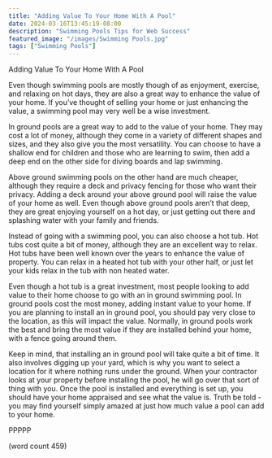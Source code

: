 ```yaml
---
title: "Adding Value To Your Home With A Pool"
date: 2024-03-16T13:45:19-08:00
description: "Swimming Pools Tips for Web Success"
featured_image: "/images/Swimming Pools.jpg"
tags: ["Swimming Pools"]
---
```


Adding Value To Your Home With A Pool

Even though swimming pools are mostly though of as enjoyment, exercise, and relaxing on hot days, they are also a great way to enhance the value of your home.  If you’ve thought of selling your home or just enhancing the value, a swimming pool may very well be a wise investment.  

In ground pools are a great way to add to the value of your home.  They may cost a lot of money, although they come in a variety of different shapes and sizes, and they also give you the most versatility.  You can choose to have a shallow end for children and those who are learning to swim, then add a deep end on the other side for diving boards and lap swimming.

Above ground swimming pools on the other hand are much cheaper, although they require a deck and privacy fencing for those who want their privacy.  Adding a deck around your above ground pool will raise the value of your home as well.  Even though above ground pools aren’t that deep, they are great enjoying yourself on a hot day, or just getting out there and splashing water with your family and friends.

Instead of going with a swimming pool, you can also choose a hot tub.  Hot tubs cost quite a bit of money, although they are an excellent way to relax.  Hot tubs have been well known over the years to enhance the value of property.  You can relax in a heated hot tub with your other half, or just let your kids relax in the tub with non heated water.

Even though a hot tub is a great investment, most people looking to add value to their home choose to go with an in ground swimming pool.  In ground pools cost the most money, adding instant value to your home.  If you are planning to install an in ground pool, you should pay very close to the location, as this will impact the value.  Normally, in ground pools work the best and bring the most value if they are installed behind your home, with a fence going around them.

Keep in mind, that installing an in ground pool will take quite a bit of time.  It also involves digging up your yard, which is why you want to select a location for it where nothing runs under the ground.  When your contractor looks at your property before installing the pool, he will go over that sort of thing with you.  Once the pool is installed and everything is set up, you should have your home appraised and see what the value is.  Truth be told - you may find yourself simply amazed at just how much value a pool can add to your home.

PPPPP

(word count 459)
